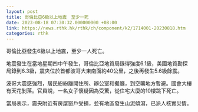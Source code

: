 ```yaml
---
layout: post
title: 哥倫比亞6級以上地震　至少一死
date: 2023-08-18 07:30:32.000000000 +08:00
link: https://news.rthk.hk/rthk/ch/component/k2/1714001-20230818.htm
categories: rthk
---
```


哥倫比亞發生6級以上地震，至少一人死亡。

地震發生在當地星期四中午發生，哥倫比亞地質局錄得強度6.1級，美國地質勘探局錄到6.3級，震央位於首都波哥大東南面約40公里，之後再發生5.6級餘震。

波哥大震感強烈，居民紛紛離開住所、辦公室和餐廳，到空曠地方暫避。國會大樓有天花剝落。官員說，一名女子懷疑因為受驚，從住宅大廈的10樓跳下死亡。

當局表示，震央附近有房屋窗戶受損，並有地區發生山泥傾瀉，已派人核實災情。
